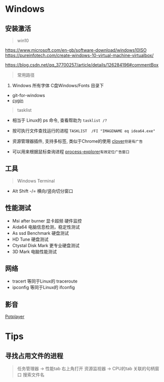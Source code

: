 # Windows 

## 安装激活
> win10

https://www.microsoft.com/en-gb/software-download/windows10ISO
https://pureinfotech.com/create-windows-10-virtual-machine-virtualbox/

https://blog.csdn.net/qq_37700257/article/details/126284196#commentBox

> 常用路径 
1. Windows 所有字体 C盘Windows/Fonts 目录下

- git-for-windows
- [cygin](http://x.cygwin.com/)

> tasklist 
- 相当于 Linux的 ps 命令, 查看帮助为 `tasklist /?`
- 按可执行文件查找运行的进程 `TASKLIST  /FI "IMAGENAME eq idea64.exe"`

- 资源管理器插件, 支持多标签, 类似于Chrome的使用 [clover](http://cn.ejie.me/)`但是有广告`
- 可以用来根据鼠标查询进程 [process-explorer](https://docs.microsoft.com/en-us/sysinternals/downloads/process-explorer)`有效定位广告窗口`

## 工具
> Windows Terminal 
- Alt Shift -/= 横向/竖向切分窗口

## 性能测试
- Msi after burner 显卡超频 硬件监控
- Aida64 电脑信息检测，稳定性测试
- As ssd Benchmark 硬盘测试
- HD Tune 硬盘测试
- Ctystal Disk Mark 更专业硬盘测试
- 3D Mark 电脑性能测试


## 网络
- tracert 等同于Linux的 traceroute
- ipconfig 等同于Linux的 ifconfig

## 影音
[Potplayer](http://potplayer.tv/?lang=zh_CN)

# Tips
## 寻找占用文件的进程
> 任务管理器 -> 性能tab 右上角打开 资源监视器 -> CPU的tab 关联的句柄窗口 搜索文件名

